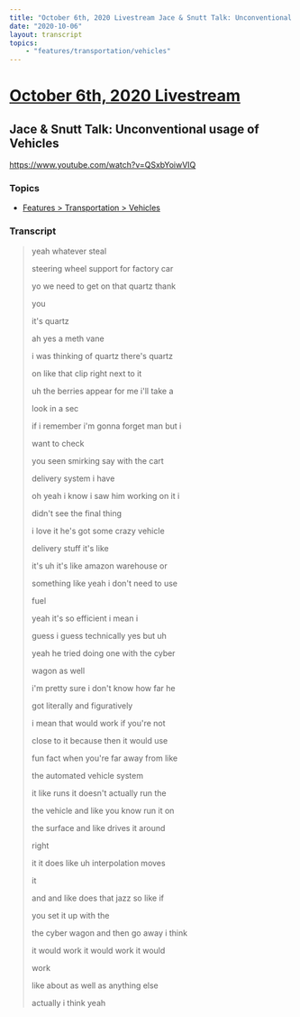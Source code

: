 ```yaml
---
title: "October 6th, 2020 Livestream Jace & Snutt Talk: Unconventional usage of Vehicles"
date: "2020-10-06"
layout: transcript
topics:
    - "features/transportation/vehicles"
---
```

# [October 6th, 2020 Livestream](../2020-10-06.md)
## Jace & Snutt Talk: Unconventional usage of Vehicles
https://www.youtube.com/watch?v=QSxbYoiwVIQ

### Topics
* [Features > Transportation > Vehicles](../topics/features/transportation/vehicles.md)

### Transcript

> yeah whatever steal
> 
> steering wheel support for factory car
> 
> yo we need to get on that quartz thank
> 
> you
> 
> it's quartz
> 
> ah yes a meth vane
> 
> i was thinking of quartz there's quartz
> 
> on like that clip right next to it
> 
> uh the berries appear for me i'll take a
> 
> look in a sec
> 
> if i remember i'm gonna forget man but i
> 
> want to check
> 
> you seen smirking say with the cart
> 
> delivery system i have
> 
> oh yeah i know i saw him working on it i
> 
> didn't see the final thing
> 
> i love it he's got some crazy vehicle
> 
> delivery stuff it's like
> 
> it's uh it's like amazon warehouse or
> 
> something like yeah i don't need to use
> 
> fuel
> 
>  yeah it's so efficient i mean i
> 
> guess i guess technically yes but uh
> 
> yeah he tried doing one with the cyber
> 
> wagon as well
> 
> i'm pretty sure i don't know how far he
> 
> got literally and figuratively
> 
> i mean that would work if you're not
> 
> close to it because then it would use
> 
> fun fact when you're far away from like
> 
> the automated vehicle system
> 
> it like runs it doesn't actually run the
> 
> the vehicle and like you know run it on
> 
> the surface and like drives it around
> 
> right
> 
> it it does like uh interpolation moves
> 
> it
> 
> and and like does that jazz so like if
> 
> you set it up with the
> 
> the cyber wagon and then go away i think
> 
> it would work it would work it would
> 
> work
> 
> like about as well as anything else
> 
> actually i think yeah
> 
